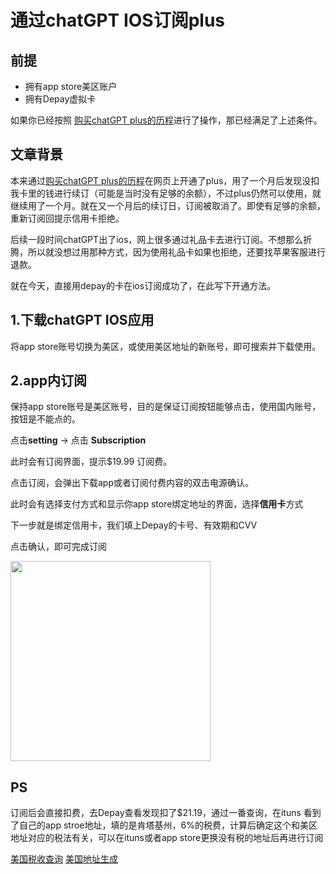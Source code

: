 # 通过chatGPT IOS订阅plus

## 前提
- 拥有app store美区账户
- 拥有Depay虚拟卡

如果你已经按照 [购买chatGPT plus的历程](https://github.com/gclhaha/chatGPT-plus-guide/blob/master/README.md)进行了操作，那已经满足了上述条件。

## 文章背景

本来通过[购买chatGPT plus的历程](https://github.com/gclhaha/chatGPT-plus-guide/blob/master/README.md)在网页上开通了plus，用了一个月后发现没扣我卡里的钱进行续订（可能是当时没有足够的余额），不过plus仍然可以使用，就继续用了一个月。就在又一个月后的续订日，订阅被取消了。即使有足够的余额，重新订阅回提示信用卡拒绝。

后续一段时间chatGPT出了ios，网上很多通过礼品卡去进行订阅。不想那么折腾，所以就没想过用那种方式，因为使用礼品卡如果也拒绝，还要找苹果客服进行退款。

就在今天，直接用depay的卡在ios订阅成功了，在此写下开通方法。

## 1.下载chatGPT IOS应用
将app store账号切换为美区，或使用美区地址的新账号，即可搜索并下载使用。

## 2.app内订阅
保持app store账号是美区账号，目的是保证订阅按钮能够点击，使用国内账号，按钮是不能点的。

点击**setting** -> 点击 **Subscription** 

此时会有订阅界面，提示$19.99 订阅费。

点击订阅，会弹出下载app或者订阅付费内容的双击电源确认。

此时会有选择支付方式和显示你app store绑定地址的界面，选择**信用卡**方式

下一步就是绑定信用卡，我们填上Depay的卡号、有效期和CVV

点击确认，即可完成订阅

<img src="https://github.com/gclhaha/chatGPT-plus-guide/assets/38855722/bace0d4c-0faa-4665-a591-8718d0c9b07a" width="320px"></img>

## PS
订阅后会直接扣费，去Depay查看发现扣了$21.19，通过一番查询，在ituns 看到了自己的app stroe地址，填的是肯塔基州，6%的税费，计算后确定这个和美区地址对应的税法有关，可以在ituns或者app store更换没有税的地址后再进行订阅

[美国税收查询](http://www.offshoreisle.com/artview-465-27.html)
[美国地址生成](https://www.meiguodizhi.com/)
